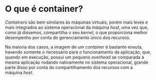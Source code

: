 # O que é container?
_Containers_ são bem similares às máquinas virtuais, porém mais leves e mais integrados ao sistema operacional da máquina _host_, uma vez que, como já dissemos, compartilha o seu _kernel_, o que proporciona melhor desempenho por conta do gerenciamento único dos recursos.

Na maioria dos casos, a imagem de um _container_ é bastante enxuta, havendo somente o necessário para o funcionamento da aplicação, que, quando em execução, possui um pequeno _overhead_ se comparada à mesma aplicação rodando nativamente no sistema operacional, grande parte disso por conta do compartilhamento dos recursos com a máquina _host_.